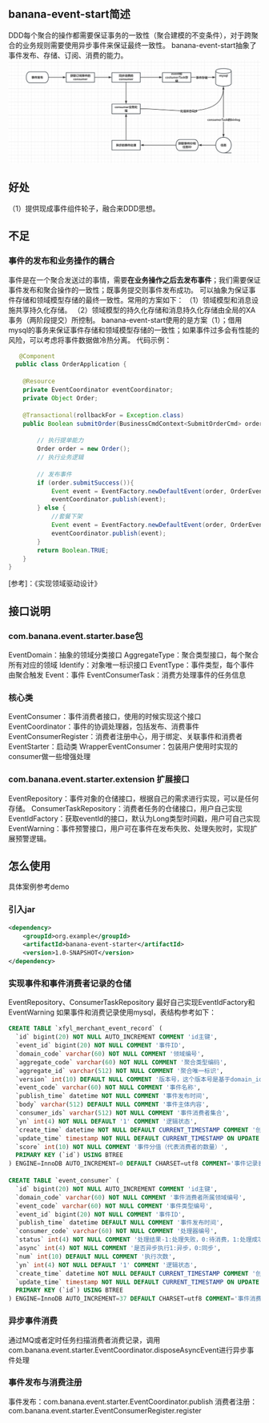 ## banana-event-start简述
DDD每个聚合的操作都需要保证事务的一致性（聚合建模的不变条件），对于跨聚合的业务规则需要使用异步事件来保证最终一致性。
banana-event-start抽象了事件发布、存储、订阅、消费的能力。
![img.png](img.png)
## 好处
（1）提供现成事件组件轮子，融合来DDD思想。
## 不足
### 事件的发布和业务操作的耦合
事件是在一个聚合发送过的事情，需要**在业务操作之后去发布事件**；我们需要保证事件发布和聚合操作的一致性；既事务提交则事件发布成功。
可以抽象为保证事件存储和领域模型存储的最终一致性。常用的方案如下：
（1）领域模型和消息设施共享持久化存储。
（2）领域模型的持久化存储和消息持久化存储由全局的XA事务（两阶段提交）所控制。
banana-event-start使用的是方案（1）；借用mysql的事务来保证事件存储和领域模型存储的一致性；如果事件过多会有性能的风险，可以考虑将事件数据做冷热分离。
代码示例：
```java
   @Component
  public class OrderApplication {

    @Resource
    private EventCoordinator eventCoordinator;
    private Object Order;

    @Transactional(rollbackFor = Exception.class)
    public Boolean submitOrder(BusinessCmdContext<SubmitOrderCmd> orderCmd){

        // 执行提单能力
        Order order = new Order();
        // 执行业务逻辑

        // 发布事件
        if (order.submitSuccess()){
            Event event = EventFactory.newDefaultEvent(order, OrderEventEnum.SUBMIT_ORDER_SUCCESS);
            eventCoordinator.publish(event);
        } else {
            //套餐下架
            Event event = EventFactory.newDefaultEvent(order, OrderEventEnum.SUBMIT_ORDER_FAIL);
            eventCoordinator.publish(event);
        }
        return Boolean.TRUE;
    }
}

```
[参考]：《实现领域驱动设计》


## 接口说明
### com.banana.event.starter.base包
EventDomain：抽象的领域分类接口
AggregateType：聚合类型接口，每个聚合所有对应的领域
Identify：对象唯一标识接口
EventType：事件类型，每个事件由聚合触发
Event：事件
EventConsumerTask：消费方处理事件的任务信息

### 核心类
EventConsumer：事件消费者接口，使用的时候实现这个接口
EventCoordinator：事件的协调处理器，包括发布、消费事件
EventConsumerRegister：消费者注册中心，用于绑定、关联事件和消费者
EventStarter：启动类
WrapperEventConsumer：包装用户使用时实现的consumer做一些增强处理

### com.banana.event.starter.extension 扩展接口
EventRepository：事件对象的仓储接口，根据自己的需求进行实现，可以是任何存储。
ConsumerTaskRepository：消费者任务的仓储接口，用户自己实现
EventIdFactory：获取eventId的接口，默认为Long类型时间戳，用户可自己实现
EventWarning：事件预警接口，用户可在事件在发布失败、处理失败时，实现扩展预警逻辑。


## 怎么使用
具体案例参考demo
### 引入jar
```xml
<dependency>
    <groupId>org.example</groupId>
    <artifactId>banana-event-starter</artifactId>
    <version>1.0-SNAPSHOT</version>
</dependency>
```

### 实现事件和事件消费者记录的仓储
EventRepository、ConsumerTaskRepository
最好自己实现EventIdFactory和EventWarning
如果事件和消费记录使用mysql，表结构参考如下：
```sql
CREATE TABLE `xfyl_merchant_event_record` (
  `id` bigint(20) NOT NULL AUTO_INCREMENT COMMENT 'id主键',
  `event_id` bigint(20) NOT NULL COMMENT '事件ID',
  `domain_code` varchar(60) NOT NULL COMMENT '领域编号',
  `aggregate_code` varchar(60) NOT NULL COMMENT '聚合类型编码',
  `aggregate_id` varchar(512) NOT NULL COMMENT '聚合唯一标识',
  `version` int(10) DEFAULT NULL COMMENT '版本号，这个版本号是基于domain_id发布的事件版本号',
  `event_code` varchar(60) NOT NULL COMMENT '事件名称',
  `publish_time` datetime NOT NULL COMMENT '事件发布时间',
  `body` varchar(512) DEFAULT NULL COMMENT '事件主体内容',
  `consumer_ids` varchar(512) NOT NULL COMMENT '事件消费者集合',
  `yn` int(4) NOT NULL DEFAULT '1' COMMENT '逻辑状态',
  `create_time` datetime NOT NULL DEFAULT CURRENT_TIMESTAMP COMMENT '创建时间',
  `update_time` timestamp NOT NULL DEFAULT CURRENT_TIMESTAMP ON UPDATE CURRENT_TIMESTAMP,
  `score` int(10) NOT NULL COMMENT '事件分值（代表消费者的数量）',
  PRIMARY KEY (`id`) USING BTREE
) ENGINE=InnoDB AUTO_INCREMENT=0 DEFAULT CHARSET=utf8 COMMENT='事件记录表';

CREATE TABLE `event_consumer` (
  `id` bigint(20) NOT NULL AUTO_INCREMENT COMMENT 'id主键',
  `domain_code` varchar(60) NOT NULL COMMENT '事件消费者所属领域编号',
  `event_code` varchar(60) NOT NULL COMMENT '事件类型编号',
  `event_id` bigint(20) NOT NULL COMMENT '事件ID',
  `publish_time` datetime DEFAULT NULL COMMENT '事件发布时间',
  `consumer_code` varchar(60) NOT NULL COMMENT '处理器编号',
  `status` int(4) NOT NULL COMMENT '处理结果-1:处理失败，0:待消费，1:处理成功，2:失效',
  `async` int(4) NOT NULL COMMENT '是否异步执行1:异步，0:同步',
  `num` int(10) DEFAULT NULL COMMENT '执行次数',
  `yn` int(4) NOT NULL DEFAULT '1' COMMENT '逻辑状态',
  `create_time` datetime NOT NULL DEFAULT CURRENT_TIMESTAMP COMMENT '创建时间',
  `update_time` timestamp NOT NULL DEFAULT CURRENT_TIMESTAMP ON UPDATE CURRENT_TIMESTAMP COMMENT '更新时间',
  PRIMARY KEY (`id`) USING BTREE
) ENGINE=InnoDB AUTO_INCREMENT=37 DEFAULT CHARSET=utf8 COMMENT='事件消费记录表';
```

### 异步事件消费
通过MQ或者定时任务扫描消费者消费记录，调用com.banana.event.starter.EventCoordinator.disposeAsyncEvent进行异步事件处理

### 事件发布与消费注册
事件发布：com.banana.event.starter.EventCoordinator.publish
消费者注册：com.banana.event.starter.EventConsumerRegister.register


